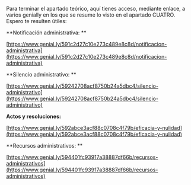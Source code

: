 Para terminar el apartado teórico, aquí tienes acceso, mediante enlace, a varios genially en los que se resume lo visto en el apartado CUATRO. Espero te resulten útiles:

**Notificación administrativa: **

[https://www.genial.ly/591c2d27c10e273c489e8c8d/notificacion-administrativa](https://www.genial.ly/591c2d27c10e273c489e8c8d/notificacion-administrativa)



**Silencio administrativo: **

[https://www.genial.ly/59242708acf8750b24a5dbc4/silencio-administrativo](https://www.genial.ly/59242708acf8750b24a5dbc4/silencio-administrativo)



**Actos y resoluciones:**

[https://www.genial.ly/592abce3acf88c0708c4f79b/eficacia-y-nulidad](https://www.genial.ly/592abce3acf88c0708c4f79b/eficacia-y-nulidad)



**Recursos administrativos: **

[https://www.genial.ly/594401fc93917a38887df66b/recursos-administrativos](https://www.genial.ly/594401fc93917a38887df66b/recursos-administrativos)

